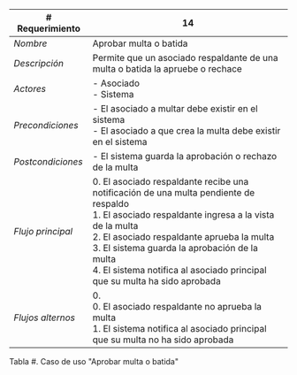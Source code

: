 |# Requerimiento|14 |
|-|-|
| *Nombre*|Aprobar multa o batida
| *Descripción*| Permite que un asociado respaldante de una multa o batida la apruebe o rechace |
|*Actores*| - Asociado<br> - Sistema
|*Precondiciones*| - El asociado a multar debe existir en el sistema<br> - El asociado a que crea la multa debe existir en el sistema
|*Postcondiciones*| - El sistema guarda la aprobación o rechazo de la multa
|*Flujo principal*|0.  El asociado respaldante recibe una notificación de una multa pendiente de respaldo<br>1.  El asociado respaldante ingresa a la vista de la multa<br>2.  El asociado respaldante aprueba la multa<br>3.  El sistema guarda la aprobación de la multa<br>4.  El sistema notifica al asociado principal que su multa ha sido aprobada
|*Flujos alternos*|0. <br> 0. El asociado respaldante no aprueba la multa<br>1. El sistema notifica al asociado principal que su multa no ha sido aprobada

Tabla #. Caso de uso "Aprobar multa o batida"
